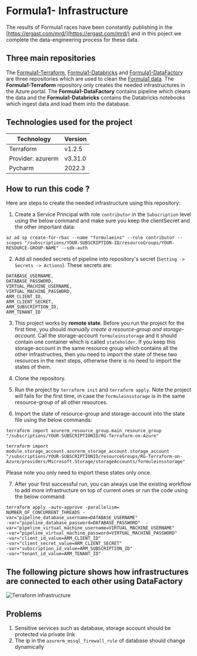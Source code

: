 # Formula1- Infrastructure

The results of Formula1 races have been constantly publishing in the [https://ergast.com/mrd/](https://ergast.com/mrd/) and in this poject we complete the data-engineering process for these data.

## Three main repositories

The [Formula1-Terraform](https://github.com/salman-/Formula1-Terraform), [Formula1-Databricks](https://github.com/salman-/Formula1-Databricks) and [Formula1-DataFactory](https://github.com/salman-/Formula1-DataFactory) are three repositories which are used to clean the [Formula1 data](https://ergast.com/mrd/). 
The **Formula1-Terraform** repository only creates the needed infrastructures in the Azure portal. The **Formula1-DataFactory** contains pipeline which cleans the data and the **Formula1-Databricks** contains the Databricks notebooks which ingest data and load them into the database. 

## Technologies used for the project

| Technology           | Version    |
|--------------------- |------------|
| Terraform            | v1.2.5     | 
| Provider: azurerm    | v3.31.0    |
| Pycharm              | 2022.3     |

## How to run this code ?

Here are steps to create the needed infrastructure using this repository:

1. Create a Service Principal with role `contributor` in the `Subscription` level using the below command and make sure you keep the clientSecret and the other important data:

`az ad sp create-for-rbac --name "formulaeins" --role contributor --scopes "/subscriptions/YOUR-SUBSCRIPTION-ID/resourceGroups/YOUR-RESOURCE-GROUP-NAME" --sdk-auth`

2. Add all needed secrets of pipeline into repository's secret (`Setting -> Secrets -> Actions`). These secrets are:
 ```
 DATABASE_USERNAME,
 DATABASE_PASSWORD,
 VIRTUAL_MACHINE_USERNAME,
 VIRTUAL_MACHINE_PASSWORD,
 ARM_CLIENT_ID,
 ARM_CLIENT_SECRET,
 ARM_SUBSCRIPTION_ID,
 ARM_TENANT_ID`
```

3. This project works by **remote state**. Before you run the project for the first time, you should *manually create a resource-group and storage-account*. Call the storage-account `formuleinsstorage` and it should contain one container which is called `stateholder`. If you keep this storage-account in the same resource group which contains all the other infrastructres, then you need to import the state of these two resources in the next steps, otherwise there is no need to import the states of them.

4. Clone the repository.

5. Run the project by `terraform init` and `terraform apply`. Note the project will fails for the first time, in case the `formuleinsstorage` is in the same resource-group of all other resources.

6. Import the state of resource-group and storage-account into the state file using the below commands:

```
terraform import azurerm_resource_group.main_resource_group "/subscriptions/YOUR-SUBSCRIPTIONID/RG-Terraform-on-Azure"

terraform import  module.storage_account.azurerm_storage_account.storage_account "/subscriptions/YOUR-SUBSCRIPTIONID/resourceGroups/RG-Terraform-on-Azure/providers/Microsoft.Storage/storageAccounts/formuleinsstorage"
```
Please note you only need to import these states only once.

7. After your first successful run, you can always use the existing workflow to add more infrastructure on top of current ones or run the code using the below command:

```
terraform apply -auto-approve -parallelism= NUMBER_OF_CONCURRENT_THREADS -var="pipeline_database_username=DATABASE_USERNAME"
-var="pipeline_database_password=DATABASE_PASSWORD"  -var="pipeline_virtual_machine_username=VIRTUAL_MACHINE_USERNAME" 
-var="pipeline_virtual_machine_password=VIRTUAL_MACHINE_PASSWORD"
-var="client_id_value=ARM_CLIENT_ID"
-var="client_secret_value=ARM_CLIENT_SECRET"
-var="subscription_id_value=ARM_SUBSCRIPTION_ID"
-var="tenant_id_value=ARM_TENANT_ID"
```

## The following picture shows how infrastructures are connected to each other using DataFactory

![Terraform infrastructure](https://user-images.githubusercontent.com/4312244/208876901-fa251ed0-0589-4a28-b380-3345e77df29d.png)


## Problems

1. Sensitive services such as database, storage account should be protected via private link
2. The ip in the `azurerm_mssql_firewall_rule` of database should change dynamically
